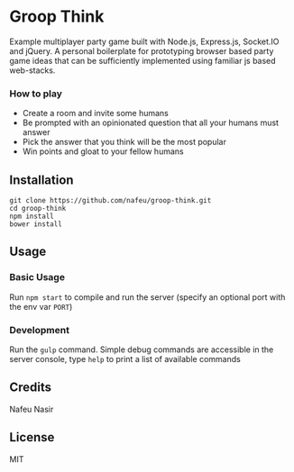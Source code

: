 # Groop Think

Example multiplayer party game built with Node.js, Express.js, Socket.IO and jQuery. A personal boilerplate for prototyping browser based party game ideas that can be sufficiently implemented using familiar js based web-stacks.

### How to play

* Create a room and invite some humans
* Be prompted with an opinionated question that all your humans must answer
* Pick the answer that you think will be the most popular
* Win points and gloat to your fellow humans

## Installation

```
git clone https://github.com/nafeu/groop-think.git
cd groop-think
npm install
bower install
```

## Usage

### Basic Usage

Run `npm start` to compile and run the server (specify an optional port with the env var `PORT`)

### Development

Run the `gulp` command. Simple debug commands are accessible in the server console, type `help` to print a list of available commands

## Credits

Nafeu Nasir

## License

MIT